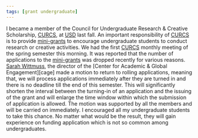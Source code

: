 ```yaml
---
tags: [grant undergraduate]
---
```


I became a member of the Council for Undergraduate Research & Creative 
Scholarship, [CURCS][], at [USD][] last fall. An important responsibility of 
[CURCS][] is to provide [mini-grants][mini] to encourage undergraduate students 
to conduct research or creative activities. We had the first [CURCS][] monthly 
meeting of the spring semester this morning. It was reported that the number of 
applications to the [mini-grants][mini] was dropped recently for various 
reasons. [Sarah Wittmuss][sarah], the director of the [Center for Academic & 
Global Engagement][cage] made a motion to return to rolling applications, 
meaning that, we will process applications immediately after they are turned in 
and there is no deadline till the end of this semester. This will significantly 
shorten the interval between the turning-in of an application and the issuing 
of the grant and will enlarge the time window within which the submission of 
application is allowed. The motion was supported by all the members and will be 
carried on immediately. I encouraged all my undergraduate students to take this 
chance. No matter what would be the result, they will gain experience on 
funding application which is not so common among undergraduates.

[CURCS]: http://www.usd.edu/cage/curcs
[USD]: http://www.usd.edu
[mini]: http://www.usd.edu/cage/on-campus-programs
[sarah]: http://www.usd.edu/faculty-and-staff/Sarah-Wittmuss

